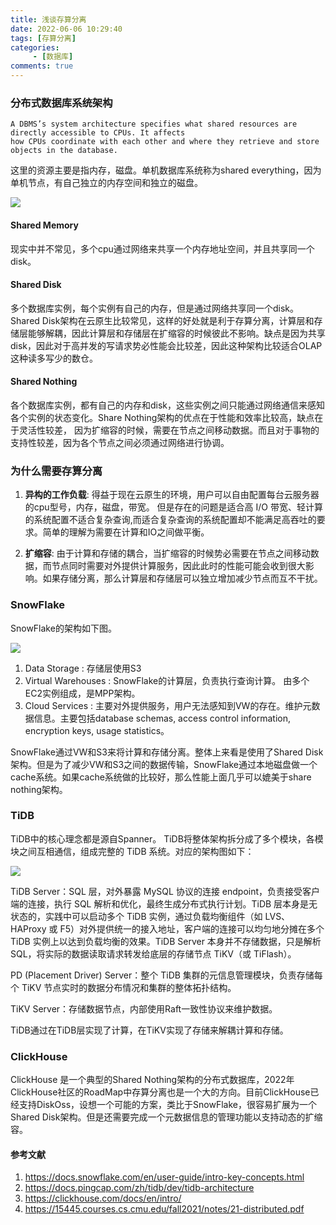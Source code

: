 ```yaml
---
title: 浅谈存算分离
date: 2022-06-06 10:29:40
tags: [存算分离]
categories:
     - [数据库]
comments: true
---
```


### 分布式数据库系统架构
```
A DBMS’s system architecture specifies what shared resources are directly accessible to CPUs. It affects
how CPUs coordinate with each other and where they retrieve and store objects in the database.
```
这里的资源主要是指内存，磁盘。单机数据库系统称为shared everything，因为单机节点，有自己独立的内存空间和独立的磁盘。

![](https://lxhblog.oss-cn-beijing.aliyuncs.com/Screen%20Shot%202022-06-06%20at%2012.30.26%20PM.png)
#### Shared Memory
现实中并不常见，多个cpu通过网络来共享一个内存地址空间，并且共享同一个disk。
#### Shared Disk
多个数据库实例，每个实例有自己的内存，但是通过网络共享同一个disk。Shared Disk架构在云原生比较常见，这样的好处就是利于存算分离，计算层和存储层能够解耦，因此计算层和存储层在扩缩容的时候彼此不影响。缺点是因为共享disk，因此对于高并发的写请求势必性能会比较差，因此这种架构比较适合OLAP这种读多写少的数仓。
#### Shared Nothing
各个数据库实例，都有自己的内存和disk，这些实例之间只能通过网络通信来感知各个实例的状态变化。Share Nothing架构的优点在于性能和效率比较高，缺点在于灵活性较差，
因为扩缩容的时候，需要在节点之间移动数据。而且对于事物的支持性较差，因为各个节点之间必须通过网络进行协调。
### 为什么需要存算分离
1. **异构的工作负载**:
得益于现在云原生的环境，用户可以自由配置每台云服务器的cpu型号，内存，磁盘，带宽。
但是存在的问题是适合高 I/O 带宽、轻计算的系统配置不适合复杂查询,而适合复杂查询的系统配置却不能满足高吞吐的要求。简单的理解为需要在计算和IO之间做平衡。

2. **扩缩容**: 由于计算和存储的耦合，当扩缩容的时候势必需要在节点之间移动数据，而节点同时需要对外提供计算服务，因此此时的性能可能会收到很大影响。如果存储分离，那么计算层和存储层可以独立增加减少节点而互不干扰。

### SnowFlake
SnowFlake的架构如下图。

![](https://lxhblog.oss-cn-beijing.aliyuncs.com/Screen%20Shot%202022-06-06%20at%201.04.09%20PM.png)

1. Data Storage : 存储层使用S3
2. Virtual Warehouses : SnowFlake的计算层，负责执行查询计算。 由多个EC2实例组成，是MPP架构。
3. Cloud Services : 主要对外提供服务，用户无法感知到VW的存在。维护元数据信息。主要包括database schemas, access control information, encryption keys, usage statistics。

SnowFlake通过VW和S3来将计算和存储分离。整体上来看是使用了Shared Disk架构。但是为了减少VW和S3之间的数据传输，SnowFlake通过本地磁盘做一个cache系统。如果cache系统做的比较好，那么性能上面几乎可以媲美于share nothing架构。

### TiDB
TiDB中的核心理念都是源自Spanner。 TiDB将整体架构拆分成了多个模块，各模块之间互相通信，组成完整的 TiDB 系统。对应的架构图如下：

![](https://lxhblog.oss-cn-beijing.aliyuncs.com/Screen%20Shot%202022-06-06%20at%201.04.25%20PM.png)

TiDB Server：SQL 层，对外暴露 MySQL 协议的连接 endpoint，负责接受客户端的连接，执行 SQL 解析和优化，最终生成分布式执行计划。TiDB 层本身是无状态的，实践中可以启动多个 TiDB 实例，通过负载均衡组件（如 LVS、HAProxy 或 F5）对外提供统一的接入地址，客户端的连接可以均匀地分摊在多个 TiDB 实例上以达到负载均衡的效果。TiDB Server 本身并不存储数据，只是解析 SQL，将实际的数据读取请求转发给底层的存储节点 TiKV（或 TiFlash）。

PD (Placement Driver) Server：整个 TiDB 集群的元信息管理模块，负责存储每个 TiKV 节点实时的数据分布情况和集群的整体拓扑结构。

TiKV Server：存储数据节点，内部使用Raft一致性协议来维护数据。

TiDB通过在TiDB层实现了计算，在TiKV实现了存储来解耦计算和存储。
### ClickHouse
ClickHouse 是一个典型的Shared Nothing架构的分布式数据库，2022年ClickHouse社区的RoadMap中存算分离也是一个大的方向。目前ClickHouse已经支持DiskOss，设想一个可能的方案，类比于SnowFlake，很容易扩展为一个Shared Disk架构。但是还需要完成一个元数据信息的管理功能以支持动态的扩缩容。
#### 参考文献
1. https://docs.snowflake.com/en/user-guide/intro-key-concepts.html
2. https://docs.pingcap.com/zh/tidb/dev/tidb-architecture
3. https://clickhouse.com/docs/en/intro/
4. https://15445.courses.cs.cmu.edu/fall2021/notes/21-distributed.pdf
